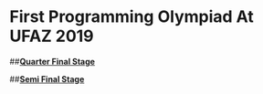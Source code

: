 # First Programming Olympiad At UFAZ 2019
##__[Quarter Final Stage](https://github.com/anarmammad/FirstProgrammingOlympiadAtUFAZ/tree/master/src/QuarterFinal)__ 

##__[Semi Final Stage](https://github.com/anarmammad/FirstProgrammingOlympiadAtUFAZ/tree/master/src/SemiFinal)__ 


